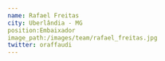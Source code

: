 ```yaml
---
name: Rafael Freitas
city: Uberlândia - MG
position:Embaixador
image_path:/images/team/rafael_freitas.jpg
twitter: oraffaudi
---
```

